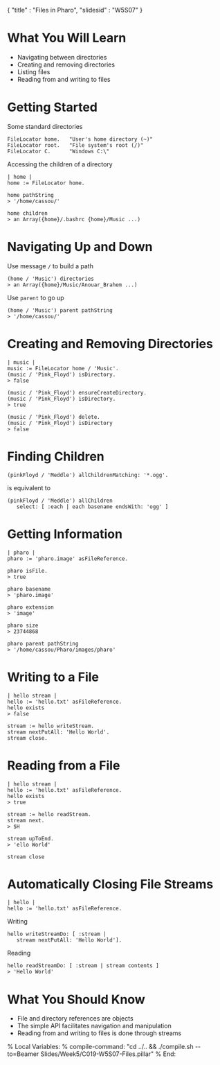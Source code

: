{"title" : "Files in Pharo","slidesid" : "W5S07"}# What You Will Learn- Navigating between directories- Creating and removing directories- Listing files- Reading from and writing to files# Getting StartedSome standard directories```FileLocator home.   "User's home directory (~)"
FileLocator root.   "File system's root (/)"
FileLocator C.      "Windows C:\"```Accessing the children of a directory```| home |
home := FileLocator home.

home pathString
> '/home/cassou/'

home children
> an Array({home}/.bashrc {home}/Music ...)```# Navigating Up and DownUse message `/` to build a path```(home / 'Music') directories
> an Array({home}/Music/Anouar_Brahem ...)```Use `parent` to go up```(home / 'Music') parent pathString
> '/home/cassou/'```# Creating and Removing Directories```| music |
music := FileLocator home / 'Music'.
(music / 'Pink_Floyd') isDirectory.
> false

(music / 'Pink_Floyd') ensureCreateDirectory.
(music / 'Pink_Floyd') isDirectory.
> true

(music / 'Pink_Floyd') delete.
(music / 'Pink_Floyd') isDirectory
> false```# Finding Children```(pinkFloyd / 'Meddle') allChildrenMatching: '*.ogg'.```is equivalent to```(pinkFloyd / 'Meddle') allChildren
   select: [ :each | each basename endsWith: 'ogg' ]```# Getting Information```| pharo |
pharo := 'pharo.image' asFileReference.

pharo isFile.
> true

pharo basename
> 'pharo.image'

pharo extension
> 'image'

pharo size
> 23744868

pharo parent pathString
> '/home/cassou/Pharo/images/pharo'```# Writing to a File```| hello stream |
hello := 'hello.txt' asFileReference.
hello exists
> false

stream := hello writeStream.
stream nextPutAll: 'Hello World'.
stream close.```# Reading from a File```| hello stream |
hello := 'hello.txt' asFileReference.
hello exists
> true

stream := hello readStream.
stream next.
> $H

stream upToEnd.
> 'ello World'

stream close```# Automatically Closing File Streams```| hello |
hello := 'hello.txt' asFileReference.```Writing```hello writeStreamDo: [ :stream |
   stream nextPutAll: 'Hello World'].```Reading```hello readStreamDo: [ :stream | stream contents ]
> 'Hello World'```# What You Should Know- File and directory references are objects- The simple API facilitates navigation and manipulation- Reading from and writing to files is done through streams%  Local Variables:%  compile-command: "cd ../.. && ./compile.sh --to=Beamer Slides/Week5/C019-W5S07-Files.pillar"%  End: